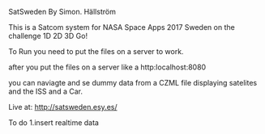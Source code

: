SatSweden
By Simon. Hällström

This is a Satcom system for NASA Space Apps 2017 Sweden on the challenge 1D 2D 3D Go!

To Run you need to put the files on a server to work.

after you put the files on a server like a http:localhost:8080 

you can naviagte and se dummy data from a CZML file displaying satelites and the ISS and a Car.

Live at: http://satsweden.esy.es/

To do
1.insert realtime data
